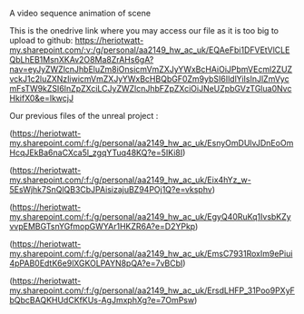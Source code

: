 A video sequence animation of scene

This is the onedrive link where you may access our file as it is too big to upload to github: https://heriotwatt-my.sharepoint.com/:v:/g/personal/aa2149_hw_ac_uk/EQAeFbi1DFVEtVlCLEQbLhEB1MsnXKAv2O8Ma8ZrAHs6gA?nav=eyJyZWZlcnJhbEluZm8iOnsicmVmZXJyYWxBcHAiOiJPbmVEcml2ZUZvckJ1c2luZXNzIiwicmVmZXJyYWxBcHBQbGF0Zm9ybSI6IldlYiIsInJlZmVycmFsTW9kZSI6InZpZXciLCJyZWZlcnJhbFZpZXciOiJNeUZpbGVzTGlua0NvcHkifX0&e=lkwcjJ

Our previous files of the unreal project :

(https://heriotwatt-my.sharepoint.com/:f:/g/personal/aa2149_hw_ac_uk/EsnyOmDUlvJDnEoOmHcqJEkBa6naCXca5l_zgqYTuq48KQ?e=5IKi8I)

(https://heriotwatt-my.sharepoint.com/:f:/g/personal/aa2149_hw_ac_uk/Eix4hYz_w-5EsWjhk7SnQlQB3CbJPAisizajuBZ94POj1Q?e=vksphv)

(https://heriotwatt-my.sharepoint.com/:f:/g/personal/aa2149_hw_ac_uk/EgyQ40RuKq1IvsbKZyvvpEMBGTsnYGfmopGWYAr1HKZR6A?e=D2YPkp)

(https://heriotwatt-my.sharepoint.com/:f:/g/personal/aa2149_hw_ac_uk/EmsC7931RoxIm9ePiui4pPAB0EdtK6e9lXGKOLPAYN8pQA?e=7vBCbI)

(https://heriotwatt-my.sharepoint.com/:f:/g/personal/aa2149_hw_ac_uk/ErsdLHFP_31Poo9PXyFbQbcBAQKHUdCKfKUs-AgJmxphXg?e=7OmPsw)
